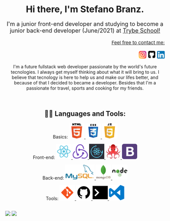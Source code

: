 <h1 align="center"> <b>Hi there, I'm Stefano Branz.</b> </h1>
<p style="font-size:18px" align="center">I'm a junior front-end developer and studying to become a junior back-end developer (June/2021) at <a href="https://www.betrybe.com/formacao-desenvolvimento-web">Trybe School!</a></p>

<p align="right" style="font-size:15px; text-decoration:underline;">Feel free to contact me:</p>
<div align="right">
<a href="https://www.instagram.com/stefano.branz/"><img alt="Instagram" title="Instagram" src="https://raw.githubusercontent.com/Stefano020/Stefano020/main/Social_Medias/instagram-64px.png" height="24px"></a>
<a href="https://github.com/Stefano020"><img alt="GitHub" title="GitHub" src="https://raw.githubusercontent.com/Stefano020/Stefano020/main/Social_Medias/github-64px.png" height="26px"></a>
<a href="https://www.linkedin.com/in/stefano-branz/"><img alt="LinkedIn" title="LinkedIn" src="https://raw.githubusercontent.com/Stefano020/Stefano020/main/Social_Medias/linkedin-64px.png" height="24px"></a>
</div>

<p align="center">
I'm a future fullstack web developer passionate by the world's future tecnologies. I always get myself thinking about what it will bring to us.
I believe that tecnology is here to help us and make our lifes better, and because of that I decided to became a developer.
Besides that I'm a passionate for travel, sports and cooking for my friends.
</p>

<br>

<h2 align="center">👨‍💻 Languages and Tools: </h2>

<p align="center"> Basics:
<a href="#"><img alt="HTML5" title="HTML5" height="48px"
  src="https://raw.githubusercontent.com/Stefano020/Stefano020/main/Icons/html5-64px.png" />
</a>
<a href="#"><img alt="CSS3" title="CSS3" height="48px"
  src="https://raw.githubusercontent.com/Stefano020/Stefano020/main/Icons/css3-64px.png" />
</a>
<a href="#"><img alt="JavaScript" title="JavaScript" height="48px"
  src="https://raw.githubusercontent.com/Stefano020/Stefano020/main/Icons/javascript-64px.png" />
</a>
</p>

<p align="center"> Front-end:
<a href="#"><img alt="React" title="React" height="48px"
  src="https://raw.githubusercontent.com/Stefano020/Stefano020/main/Icons/react-64px.png" />
</a>
<a href="#"><img alt="React Redux" title="React Redux" height="48px"
  src="https://raw.githubusercontent.com/Stefano020/Stefano020/main/Icons/redux-64px.png" />
</a>
<a href="#"><img alt="React Hooks" title="React Hooks" height="48px"
  src="https://raw.githubusercontent.com/Stefano020/Stefano020/main/Icons/react-hooks.png" />
</a>
<a href="#"><img alt="React Testing Library" title="React Testing Library" height="48px"
  src="https://raw.githubusercontent.com/Stefano020/Stefano020/main/Icons/react-testing-library-128px.png" />
</a>
<a href="#"><img alt="Bootstrap" title="Bootstrap" height="48px"
  src="https://raw.githubusercontent.com/Stefano020/Stefano020/main/Icons/bootstrap-64px.png" />
</a>
</p>

<p align="center"> Back-end: 
<a href="#"><img alt="MySQL" title="MySQL" height="48px"
  src="https://raw.githubusercontent.com/Stefano020/Stefano020/main/Icons/MySQL-64px.png" />
</a> 
<a href="#"><img alt="MongoDB" title="MongoDB" height="48px"
  src="https://raw.githubusercontent.com/Stefano020/Stefano020/main/Icons/mongodb-64px.png" />
</a>
<a href="#"><img alt="NodeJS" title="NodeJS" height="48px"
  src="https://raw.githubusercontent.com/Stefano020/Stefano020/main/Icons/nodejs-64px.png" />
</a>
</p>

<p align="center"> Tools:
<a href="#"><img alt="Git" title="Git" height="48px"
  src="https://raw.githubusercontent.com/Stefano020/Stefano020/main/Icons/git-48px.png" />
</a>
<a href="#"><img alt="GitHub" title="GitHub" height="48px"
  src="https://raw.githubusercontent.com/Stefano020/Stefano020/main/Icons/github-48px.png" />
</a>
<a href="#"><img alt="Terminal" title="Terminal" height="48px"
  src="https://raw.githubusercontent.com/Stefano020/Stefano020/main/Icons/terminal-64px.png" />
</a>
<a href="#"><img alt="Visual Studio Code" title="Visual Studio Code" height="48px"
  src="https://raw.githubusercontent.com/Stefano020/Stefano020/main/Icons/visual-studio-code-64px.png" />
</a>
</p>
<br>
<div>
  <img src="https://github-readme-stats.vercel.app/api?username=Stefano020&count_private=true&show_icons=true&theme=graywhite" width="200"/> <img src="https://github-readme-stats.vercel.app/api/top-langs/?username=Stefano020&theme=graywhite&layout=compact" width="200"/>
</div>

